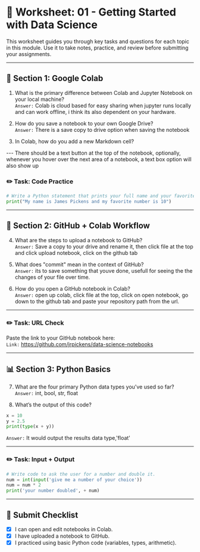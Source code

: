 # 📝 Worksheet: 01 - Getting Started with Data Science

This worksheet guides you through key tasks and questions for each topic in this module. Use it to take notes, practice, and review before submitting your assignments.

---

## 🧠 Section 1: Google Colab

1. What is the primary difference between Colab and Jupyter Notebook on your local machine?  
   `Answer:` Colab is cloud based for easy sharing when jupyter runs locally and can work offline, i think its also dependent on your hardware.

2. How do you save a notebook to your own Google Drive?  
   `Answer:` There is a save copy to drive option when saving the notebook

3. In Colab, how do you add a new Markdown cell?

--- There should be a text button at the top of the notebook, optionally, whenever you hover over the next area of a notebook, a text box option will also show up

### ✏️ Task: Code Practice

```python
# Write a Python statement that prints your full name and your favorite number.
print("My name is James Pickens and my favorite number is 10")
```

---

## 🔗 Section 2: GitHub + Colab Workflow

4. What are the steps to upload a notebook to GitHub?  
   `Answer:` Save a copy to your drive and rename it, then click file at the top and click upload notebook, click on the github tab

5. What does "commit" mean in the context of GitHub?  
   `Answer:` its to save something that youve done, usefull for seeing the the changes of your file over time.

6. How do you open a GitHub notebook in Colab?  
   `Answer:` open up colab, click file at the top, click on open notebook, go down to the github tab and paste your repository path from the url.
---

### ✏️ Task: URL Check

Paste the link to your GitHub notebook here:  
`Link:` https://github.com/jrpickens/data-science-notebooks 

---

## 📊 Section 3: Python Basics

7. What are the four primary Python data types you've used so far?  
   `Answer:` int, bool, str, float

8. What’s the output of this code?

```python
x = 10
y = 2.5
print(type(x + y))
```

   `Answer:` It would output the results data type,'float'

---

### ✏️ Task: Input + Output

```python
# Write code to ask the user for a number and double it.
num = int(input('give me a number of your choice'))
num = num * 2
print('your number doubled', + num)

```

---

## 🧾 Submit Checklist

- [x] I can open and edit notebooks in Colab.
- [x] I have uploaded a notebook to GitHub.
- [x] I practiced using basic Python code (variables, types, arithmetic).
